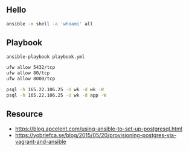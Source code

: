 ## Hello

```bash
ansible -m shell -a 'whoami' all
```

## Playbook

```bash
ansible-playbook playbook.yml

ufw allow 5432/tcp
ufw allow 80/tcp
ufw allow 8000/tcp

psql -h 165.22.106.25 -U wk -d wk -W
psql -h 165.22.106.25 -U wk -d app -W
```

## Resource

- https://blog.apcelent.com/using-ansible-to-set-up-postgresql.html
- https://yobriefca.se/blog/2015/05/20/provisioning-postgres-via-vagrant-and-ansible